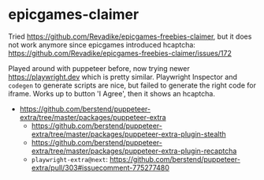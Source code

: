 # epicgames-claimer

Tried https://github.com/Revadike/epicgames-freebies-claimer, but it does not work anymore since epicgames introduced hcaptcha:
https://github.com/Revadike/epicgames-freebies-claimer/issues/172

Played around with puppeteer before, now trying newer https://playwright.dev which is pretty similar.
Playwright Inspector and `codegen` to generate scripts are nice, but failed to generate the right code for iframe.
Works up to button 'I Agree', then it shows an hcaptcha.

- https://github.com/berstend/puppeteer-extra/tree/master/packages/puppeteer-extra
  - https://github.com/berstend/puppeteer-extra/tree/master/packages/puppeteer-extra-plugin-stealth
  - https://github.com/berstend/puppeteer-extra/tree/master/packages/puppeteer-extra-plugin-recaptcha
  - `playwright-extra@next`: https://github.com/berstend/puppeteer-extra/pull/303#issuecomment-775277480
